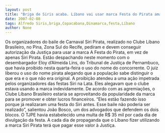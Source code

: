 ```yaml
---
layout: post
title: "Briga de Siris acaba. Líbano vai usar marca Festa do Pirata amanhã"
date: 2007-02-08
tags: Alfredo Siris,briga,Copacabana,Dinamarca,festa,Líbano
author: None
---
```

Os organizadores do baile de Carnaval Siri Pirata, realizado no Clube Líbano Brasileiro, no Pina, Zona Sul do Recife, pediram e devem conseguir autorização da Justiça para usar a marca A Festa do Pirata, em vez de apenas Siri Pirata.
Estão despachando neste momento com o desembargador Eloy d’Almeida Lins, do Tribunal de Justiça de Pernambuco, que havia proibido nesta quarta-feira o uso do nome do concorrente.
O juiz liberou o uso do nome pirata alegando que a população sabe distinguir o que era e o que não era original.
A proibição atendeu a uma ação impetrada pelos organizadores das festas Siri na Lata. Eles alegavam que o clube estava usando a marca indevidamente.
De acordo com as agremiações, o Clube Líbano Brasileiro estaria se aproveitando da popularidade da marca para se promover e obter lucros financeiros. 
“Eles estão fazendo isso porque já realizaram uma festa do Siri antes. Esse baile não poderia ser realizado”, salientou João Bosco, um dos advogados que defendem os dois blocos.
O TJPE havia estabelecido uma multa de R$ 35 mil por cada dia de divulgação da festa.
A cada dia de propaganda que o Líbano fizer utilizando a marca Siri Pirata terá que pagar esse valor à Justiça. 